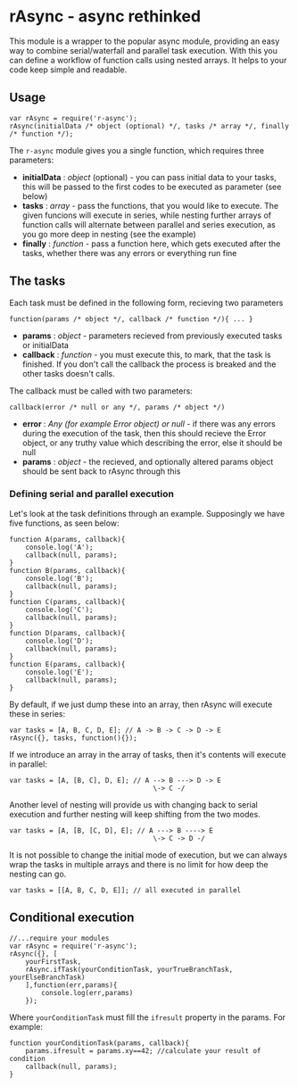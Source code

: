 # rAsync - async rethinked

This module is a wrapper to the popular async module, providing an easy way to combine serial/waterfall and parallel task execution. With this you can define a workflow of function calls using nested arrays. It helps to your code keep simple and readable.

## Usage

```
var rAsync = require('r-async');
rAsync(initialData /* object (optional) */, tasks /* array */, finally /* function */);
```

The `r-async` module gives you a single function, which requires three parameters:

- **initialData** : *object* (optional) - you can pass initial data to your tasks, this will be passed to the first codes to be executed as parameter (see below)
- **tasks** : *array* - pass the functions, that you would like to execute. The given funcions will execute in series, while nesting further arrays of function calls will alternate between parallel and series execution, as you go more deep in nesting (see the example)
- **finally** : *function* - pass a function here, which gets executed after the tasks, whether there was any errors or everything run fine

## The tasks

Each task must be defined in the following form, recieving two parameters

```
function(params /* object */, callback /* function */){ ... }
```

- **params** : *object* - parameters recieved from previously executed tasks or initialData
- **callback** : *function* - you must execute this, to mark, that the task is finished. If you don't call the callback the process is breaked and the other tasks doesn't calls.

The callback must be called with two parameters:

```
callback(error /* null or any */, params /* object */)
```

- **error** : *Any (for example Error object) or null* - if there was any errors during the execution of the task, then this should recieve the Error object, or any truthy value which describing the error, else it should be null
- **params** : *object* - the recieved, and optionally altered params object should be sent back to rAsync through this

### Defining serial and parallel execution

Let's look at the task definitions through an example. Supposingly we have five functions, as seen below:

```
function A(params, callback){
	console.log('A');
	callback(null, params);
}
function B(params, callback){
	console.log('B');
	callback(null, params);
}
function C(params, callback){
	console.log('C');
	callback(null, params);
}
function D(params, callback){
	console.log('D');
	callback(null, params);
}
function E(params, callback){
	console.log('E');
	callback(null, params);
}
```

By default, if we just dump these into an array, then rAsync will execute these in series:

```
var tasks = [A, B, C, D, E]; // A -> B -> C -> D -> E
rAsync({}, tasks, function(){});
```

If we introduce an array in the array of tasks, then it's contents will execute in parallel:

```
var tasks = [A, [B, C], D, E]; // A --> B ---> D -> E
                                    \-> C -/
```

Another level of nesting will provide us with changing back to serial execution and further nesting will keep shifting from the two modes.
```
var tasks = [A, [B, [C, D], E]; // A ---> B ----> E
                                    \-> C -> D -/
```
It is not possible to change the initial mode of execution, but we can always wrap the tasks in multiple arrays and there is no limit for how deep the nesting can go.

```
var tasks = [[A, B, C, D, E]]; // all executed in parallel
```
## Conditional execution
```
//...require your modules
var rAsync = require('r-async');
rAsync({}, [
    yourFirstTask,
    rAsync.ifTask(yourConditionTask, yourTrueBranchTask, yourElseBranchTask)
    ],function(err,params){
        console.log(err,params)
    });

```
Where `yourConditionTask` must fill the `ifresult` property in the params. For example:

```
function yourConditionTask(params, callback){
    params.ifresult = params.xy==42; //calculate your result of condition
    callback(null, params);
}
```
